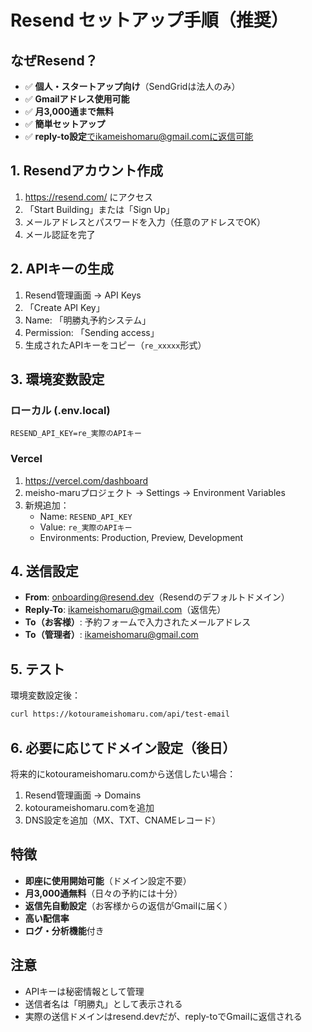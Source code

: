 # Resend セットアップ手順（推奨）

## なぜResend？
- ✅ **個人・スタートアップ向け**（SendGridは法人のみ）
- ✅ **Gmailアドレス使用可能**
- ✅ **月3,000通まで無料**
- ✅ **簡単セットアップ**
- ✅ **reply-to設定**でikameishomaru@gmail.comに返信可能

## 1. Resendアカウント作成
1. https://resend.com/ にアクセス
2. 「Start Building」または「Sign Up」
3. メールアドレスとパスワードを入力（任意のアドレスでOK）
4. メール認証を完了

## 2. APIキーの生成
1. Resend管理画面 → API Keys
2. 「Create API Key」
3. Name: 「明勝丸予約システム」
4. Permission: 「Sending access」
5. 生成されたAPIキーをコピー（`re_xxxxx`形式）

## 3. 環境変数設定

### ローカル (.env.local)
```
RESEND_API_KEY=re_実際のAPIキー
```

### Vercel
1. https://vercel.com/dashboard
2. meisho-maruプロジェクト → Settings → Environment Variables
3. 新規追加：
   - Name: `RESEND_API_KEY`
   - Value: `re_実際のAPIキー`
   - Environments: Production, Preview, Development

## 4. 送信設定
- **From**: onboarding@resend.dev（Resendのデフォルトドメイン）
- **Reply-To**: ikameishomaru@gmail.com（返信先）
- **To（お客様）**: 予約フォームで入力されたメールアドレス
- **To（管理者）**: ikameishomaru@gmail.com

## 5. テスト
環境変数設定後：
```bash
curl https://kotourameishomaru.com/api/test-email
```

## 6. 必要に応じてドメイン設定（後日）
将来的にkotourameishomaru.comから送信したい場合：
1. Resend管理画面 → Domains
2. kotourameishomaru.comを追加
3. DNS設定を追加（MX、TXT、CNAMEレコード）

## 特徴
- **即座に使用開始可能**（ドメイン設定不要）
- **月3,000通無料**（日々の予約には十分）
- **返信先自動設定**（お客様からの返信がGmailに届く）
- **高い配信率**
- **ログ・分析機能**付き

## 注意
- APIキーは秘密情報として管理
- 送信者名は「明勝丸」として表示される
- 実際の送信ドメインはresend.devだが、reply-toでGmailに返信される